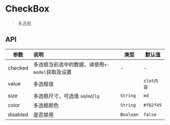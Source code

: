 # CheckBox

> 多选框

## API

| 参数 | 说明 | 类型 | 默认值 |
| ----|:-----| ---- | ---- |
| checked | 多选框当前选中的数据，请使用`v-model`获取及设置  | - | - |
| value | 多选框值 |  | `slot内容` |
| size | 多选框尺寸，可选值 `sm`/`md`/`lg` | `String` | `md` |
| color | 多选框颜色 | `String` | `#f02f45` |
| disabled | 是否禁用 | `Boolean` | `false` |
